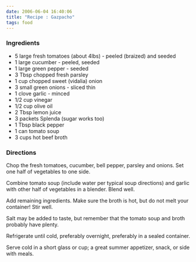```yaml
---
date: 2006-06-04 16:40:06
title: "Recipe : Gazpacho"
tags: food
---
```


### Ingredients

* 5 large fresh tomatoes (about 4lbs) - peeled (braized) and seeded  
* 1 large cucumber - peeled, seeded  
* 1 large green pepper - seeded  
* 3 Tbsp chopped fresh parsley  
* 1 cup chopped sweet (vidalia) onion  
* 3 small green onions - sliced thin  
* 1 clove garlic - minced  
* 1/2 cup vinegar  
* 1/2 cup olive oil  
* 2 Tbsp lemon juice  
* 3 packets Splenda (sugar works too)  
* 1 Tbsp black pepper  
* 1 can tomato soup  
* 3 cups hot beef broth

### Directions

Chop the fresh tomatoes, cucumber, bell pepper, parsley and onions. Set one half of vegetables to one side.

Combine tomato soup (include water per typical soup directions) and garlic with other half of vegetables in a blender. Blend well.

Add remaining ingredients.  Make sure the broth is hot, but do not melt your container! Stir well.

Salt may be added to taste, but remember that the tomato soup and broth probably have plenty.

Refrigerate until cold, preferably overnight, preferably in a sealed container.

Serve cold in a short glass or cup; a great summer appetizer, snack, or side with meals.